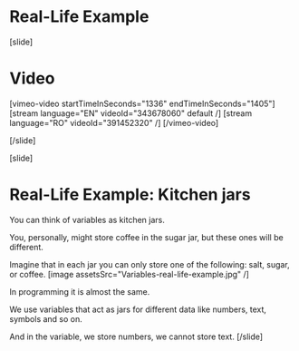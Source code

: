 # Real-Life Example

[slide]
# Video

[vimeo-video startTimeInSeconds="1336" endTimeInSeconds="1405"]
[stream language="EN" videoId="343678060" default /]
[stream language="RO" videoId="391452320"  /]
[/vimeo-video]

[/slide]

[slide]
# Real-Life Example: Kitchen jars
You can think of variables as kitchen jars. 

You, personally, might store coffee in the sugar jar, but these ones will be different.

Imagine that in each jar you can only store one of the following: salt, sugar, or coffee. 
[image assetsSrc="Variables-real-life-example.jpg" /]

In programming it is almost the same. 

We use variables that act as jars for different data like numbers, text, symbols and so on. 

And in the variable, we store numbers, we cannot store text.
[/slide]